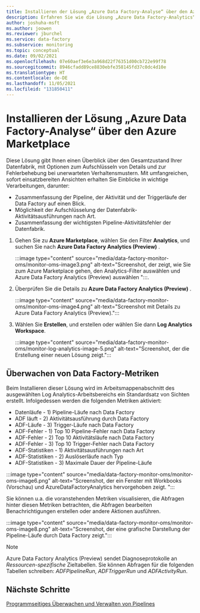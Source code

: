 ```yaml
---
title: Installieren der Lösung „Azure Data Factory-Analyse“ über den Azure Marketplace
description: Erfahren Sie wie die Lösung „Azure Data Factory-Analytics“ über den Azure Marketplace installieren können.
author: joshuha-msft
ms.author: joowen
ms.reviewer: jburchel
ms.service: data-factory
ms.subservice: monitoring
ms.topic: conceptual
ms.date: 09/02/2021
ms.openlocfilehash: 07e60aef3e6e3a968d22f76351d00cb722e99f78
ms.sourcegitcommit: 8946cfadd89ce8830ebfe358145fd37c0dc4d10e
ms.translationtype: HT
ms.contentlocale: de-DE
ms.lasthandoff: 11/05/2021
ms.locfileid: "131850411"
---
```

# <a name="install-azure-data-factory-analytics-solution-from-azure-marketplace"></a>Installieren der Lösung „Azure Data Factory-Analyse“ über den Azure Marketplace

Diese Lösung gibt Ihnen einen Überblick über den Gesamtzustand Ihrer Datenfabrik, mit Optionen zum Aufschlüsseln von Details und zur Fehlerbehebung bei unerwarteten Verhaltensmustern. Mit umfangreichen, sofort einsatzbereiten Ansichten erhalten Sie Einblicke in wichtige Verarbeitungen, darunter:

* Zusammenfassung der Pipeline, der Aktivität und der Triggerläufe der Data Factory auf einen Blick.
* Möglichkeit der Aufschlüsselung der Datenfabrik-Aktivitätsausführungen nach Art.
* Zusammenfassung der wichtigsten Pipeline-Aktivitätsfehler der Datenfabrik.

1. Gehen Sie zu **Azure Marketplace**, wählen Sie den Filter **Analytics**, und suchen Sie nach **Azure Data Factory Analytics (Preview)** .

   :::image type="content" source="media/data-factory-monitor-oms/monitor-oms-image3.png" alt-text="Screenshot, der zeigt, wie Sie zum Azure Marketplace gehen, den Analytics-Filter auswählen und Azure Data Factory Analytics (Preview) auswählen ":::.

1. Überprüfen Sie die Details zu **Azure Data Factory Analytics (Preview)** .

   :::image type="content" source="media/data-factory-monitor-oms/monitor-oms-image4.png" alt-text="Screenshot mit Details zu Azure Data Factory Analytics (Preview).":::

1. Wählen Sie **Erstellen**, und erstellen oder wählen Sie dann **Log Analytics Workspace**.

   :::image type="content" source="media/data-factory-monitor-oms/monitor-log-analytics-image-5.png" alt-text="Screenshot, der die Erstellung einer neuen Lösung zeigt.":::

## <a name="monitor-data-factory-metrics"></a>Überwachen von Data Factory-Metriken

Beim Installieren dieser Lösung wird im Arbeitsmappenabschnitt des ausgewählten Log Analytics-Arbeitsbereichs ein Standardsatz von Sichten erstellt. Infolgedessen werden die folgenden Metriken aktiviert:

* Datenläufe - 1) Pipeline-Läufe nach Data Factory
* ADF läuft - 2) Aktivitätsausführung durch Data Factory
* ADF-Läufe - 3) Trigger-Läufe nach Data Factory
* ADF-Fehler - 1) Top 10 Pipeline-Fehler nach Data Factory
* ADF-Fehler - 2) Top 10 Aktivitätsläufe nach Data Factory
* ADF-Fehler - 3) Top 10 Trigger-Fehler nach Data Factory
* ADF-Statistiken - 1) Aktivitätsausführungen nach Art
* ADF-Statistiken - 2) Auslöserläufe nach Typ
* ADF-Statistiken - 3) Maximale Dauer der Pipeline-Läufe

:::image type="content" source="media/data-factory-monitor-oms/monitor-oms-image6.png" alt-text="Screenshot, der ein Fenster mit Workbooks (Vorschau) und AzureDataFactoryAnalytics hervorgehoben zeigt. ":::

Sie können u.a. die voranstehenden Metriken visualisieren, die Abfragen hinter diesen Metriken betrachten, die Abfragen bearbeiten Benachrichtigungen erstellen oder andere Aktionen ausführen.

:::image type="content" source="media/data-factory-monitor-oms/monitor-oms-image8.png" alt-text="Screenshot, der eine grafische Darstellung der Pipeline-Läufe durch Data Factory zeigt.":::

> [!NOTE]
> Azure Data Factory Analytics (Preview) sendet Diagnoseprotokolle an _Ressourcen-spezifische_ Zieltabellen. Sie können Abfragen für die folgenden Tabellen schreiben: _ADFPipelineRun_, _ADFTriggerRun_ und _ADFActivityRun_.

## <a name="next-steps"></a>Nächste Schritte

[Programmseitiges Überwachen und Verwalten von Pipelines](monitor-programmatically.md)
